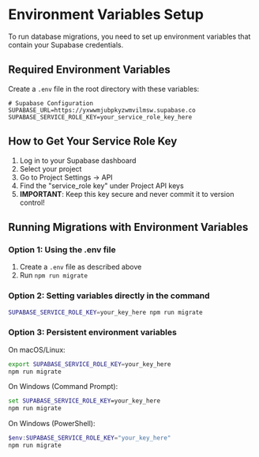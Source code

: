 # Environment Variables Setup

To run database migrations, you need to set up environment variables that contain your Supabase credentials.

## Required Environment Variables

Create a `.env` file in the root directory with these variables:

```
# Supabase Configuration
SUPABASE_URL=https://yxwwmjubpkyzwmvilmsw.supabase.co
SUPABASE_SERVICE_ROLE_KEY=your_service_role_key_here
```

## How to Get Your Service Role Key

1. Log in to your Supabase dashboard
2. Select your project
3. Go to Project Settings → API
4. Find the "service_role key" under Project API keys
5. **IMPORTANT**: Keep this key secure and never commit it to version control!

## Running Migrations with Environment Variables

### Option 1: Using the .env file
1. Create a `.env` file as described above
2. Run `npm run migrate`

### Option 2: Setting variables directly in the command

```bash
SUPABASE_SERVICE_ROLE_KEY=your_key_here npm run migrate
```

### Option 3: Persistent environment variables

On macOS/Linux:
```bash
export SUPABASE_SERVICE_ROLE_KEY=your_key_here
npm run migrate
```

On Windows (Command Prompt):
```cmd
set SUPABASE_SERVICE_ROLE_KEY=your_key_here
npm run migrate
```

On Windows (PowerShell):
```powershell
$env:SUPABASE_SERVICE_ROLE_KEY="your_key_here"
npm run migrate
``` 